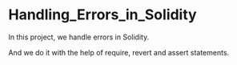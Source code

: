 # Handling_Errors_in_Solidity

In this project, we handle errors in Solidity. 

And we do it with the help of require, revert and assert statements. 
